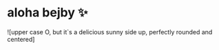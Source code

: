 # aloha bejby ✨
![upper case O, but it`s a delicious sunny side up, perfectly rounded and centered]
